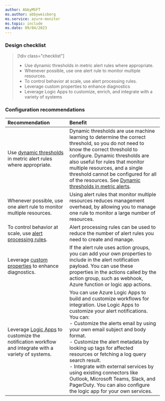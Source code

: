 ```yaml
---
author: AbbyMSFT
ms.author: abbyweisberg
ms.service: azure-monitor
ms.topic: include
ms.date: 09/04/2023
---
```


### Design checklist

> [!div class="checklist"]
> - Use dynamic thresholds in metric alert rules where appropriate.
> - Whenever possible, use one alert rule to monitor multiple resources.
> - To control behavior at scale, use alert processing rules.
> - Leverage custom properties to enhance diagnostics
> - Leverage Logic Apps to customize, enrich, and integrate with a variety of systems

### Configuration recommendations

| Recommendation | Benefit |
|:---|:---|
|Use [dynamic thresholds](../alerts/alerts-dynamic-thresholds.md) in metric alert rules where appropriate.| Dynamic thresholds are use machine learning to determine the correct threshold, so you do not need to know the correct threshold to configure. Dynamic thresholds are also useful for rules that monitor multiple resources, and a single threshold cannot be configured for all of the resources. See [Dynamic thresholds in metric alerts](../alerts/alerts-dynamic-thresholds.md).|
|Whenever possible, use one alert rule to monitor multiple resources.|Using alert rules that monitor multiple resources reduces management overhead, by allowing you to manage one rule to monitor a large number of resources. |
|To control behavior at scale, use [alert processing rules](../alerts/alerts-processing-rules.md).|Alert processing rules can be used to reduce the number of alert rules you need to create and manage.|
|Leverage [custom properties](../alerts/alerts-create-new-alert-rule.md#custom-props) to enhance diagnostics.|If the alert rule uses action groups, you can add your own properties to include in the alert notification payload. You can use these properties in the actions called by the action group, such as webhook, Azure function or logic app actions.|
| Leverage [Logic Apps](../alerts/alerts-logic-apps.md) to customize the notification workflow and integrate with a variety of systems.|You can use Azure Logic Apps to build and customize workflows for integration. Use Logic Apps to customize your alert notifications. You can:<br/> - Customize the alerts email by using your own email subject and body format.<br/> - Customize the alert metadata by looking up tags for affected resources or fetching a log query search result.<br/> - Integrate with external services by using existing connectors like Outlook, Microsoft Teams, Slack, and PagerDuty. You can also configure the logic app for your own services.    |
